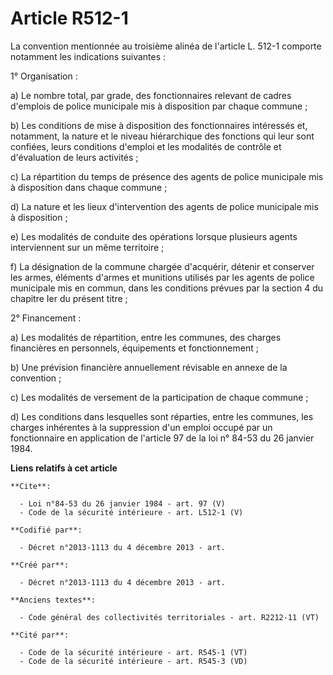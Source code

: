 # Article R512-1

La convention mentionnée au troisième alinéa de l'article L. 512-1 comporte notamment les indications suivantes : 

1° Organisation : 

a) Le nombre total, par grade, des fonctionnaires relevant de cadres d'emplois de police municipale mis à disposition par
chaque commune ; 

b) Les conditions de mise à disposition des fonctionnaires intéressés et, notamment, la nature et le niveau hiérarchique des
fonctions qui leur sont confiées, leurs conditions d'emploi et les modalités de contrôle et d'évaluation de leurs
activités ; 

c) La répartition du temps de présence des agents de police municipale mis à disposition dans chaque commune ; 

d) La nature et les lieux d'intervention des agents de police municipale mis à disposition ; 

e) Les modalités de conduite des opérations lorsque plusieurs agents interviennent sur un même territoire ; 

f) La désignation de la commune chargée d'acquérir, détenir et conserver les armes, éléments d'armes et munitions utilisés
par les agents de police municipale mis en commun, dans les conditions prévues par la section 4 du chapitre Ier du présent
titre ; 

2° Financement : 

a) Les modalités de répartition, entre les communes, des charges financières en personnels, équipements et fonctionnement ; 

b) Une prévision financière annuellement révisable en annexe de la convention ; 

c) Les modalités de versement de la participation de chaque commune ; 

d) Les conditions dans lesquelles sont réparties, entre les communes, les charges inhérentes à la suppression d'un emploi
occupé par un fonctionnaire en application de l'article 97 de la loi n° 84-53 du 26 janvier 1984.

**Liens relatifs à cet article**

	**Cite**:

	  - Loi n°84-53 du 26 janvier 1984 - art. 97 (V)
	  - Code de la sécurité intérieure - art. L512-1 (V)

	**Codifié par**:

	  - Décret n°2013-1113 du 4 décembre 2013 - art.

	**Créé par**:

	  - Décret n°2013-1113 du 4 décembre 2013 - art.

	**Anciens textes**:

	  - Code général des collectivités territoriales - art. R2212-11 (VT)

	**Cité par**:

	  - Code de la sécurité intérieure - art. R545-1 (VT)
	  - Code de la sécurité intérieure - art. R545-3 (VD)
